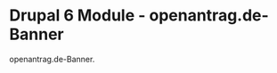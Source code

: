 Drupal 6 Module - openantrag.de-Banner
======================================

openantrag.de-Banner.